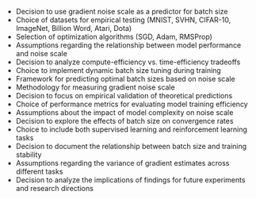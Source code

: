 - Decision to use gradient noise scale as a predictor for batch size
- Choice of datasets for empirical testing (MNIST, SVHN, CIFAR-10, ImageNet, Billion Word, Atari, Dota)
- Selection of optimization algorithms (SGD, Adam, RMSProp)
- Assumptions regarding the relationship between model performance and noise scale
- Decision to analyze compute-efficiency vs. time-efficiency tradeoffs
- Choice to implement dynamic batch size tuning during training
- Framework for predicting optimal batch sizes based on noise scale
- Methodology for measuring gradient noise scale
- Decision to focus on empirical validation of theoretical predictions
- Choice of performance metrics for evaluating model training efficiency
- Assumptions about the impact of model complexity on noise scale
- Decision to explore the effects of batch size on convergence rates
- Choice to include both supervised learning and reinforcement learning tasks
- Decision to document the relationship between batch size and training stability
- Assumptions regarding the variance of gradient estimates across different tasks
- Decision to analyze the implications of findings for future experiments and research directions